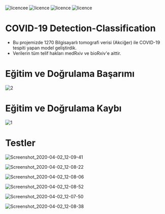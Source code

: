 ![licencee](https://img.shields.io/badge/Tensorflow-V2.0-yellow)
![licence](https://img.shields.io/badge/Keras-V2.3.1-red)
![licence](https://img.shields.io/badge/Ahmet%20Furkan-DEM%C4%B0R-blue)
![licence](https://img.shields.io/badge/demir-ai-blueviolet)

# COVID-19 Detection-Classification 

* Bu projemizde 1270 Bilgisayarlı tomografi verisi (Akciğer) ile COVID-19 tespiti yapan model geliştirdik.
* Verilerin tüm telif hakları medRxiv ve bioRxiv'e aittir.

# Eğitim ve Doğrulama Başarımı

![2](https://user-images.githubusercontent.com/54184905/78245375-0ac6df80-74f0-11ea-95df-b7b3b45d282b.PNG)


# Eğitim ve Doğrulama Kaybı

![1](https://user-images.githubusercontent.com/54184905/78245372-0995b280-74f0-11ea-8405-363135d3050e.PNG)


# Testler

![Screenshot_2020-04-02_12-09-41](https://user-images.githubusercontent.com/54184905/78245484-3a75e780-74f0-11ea-8ed0-67468e183df5.png) 

![Screenshot_2020-04-02_12-08-22](https://user-images.githubusercontent.com/54184905/78245488-3c3fab00-74f0-11ea-99c4-953ff99cfc3f.png)

![Screenshot_2020-04-02_12-08-06](https://user-images.githubusercontent.com/54184905/78245534-4c578a80-74f0-11ea-9434-2fd187385877.png)

![Screenshot_2020-04-02_12-08-52](https://user-images.githubusercontent.com/54184905/78245537-4cf02100-74f0-11ea-9846-2e63f3b586d0.png)

![Screenshot_2020-04-02_12-07-50](https://user-images.githubusercontent.com/54184905/78245510-43ff4f80-74f0-11ea-87bc-a152e3e639e0.png)

![Screenshot_2020-04-02_12-08-38](https://user-images.githubusercontent.com/54184905/78245517-45c91300-74f0-11ea-85fe-c4fff812b8d3.png)

